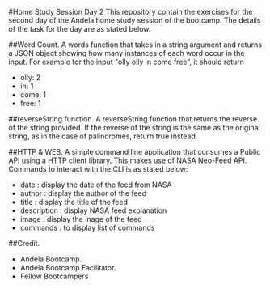 #Home Study Session Day 2
This repository contain the exercises for the second day of the Andela home study session of the bootcamp. The details of the task for the day are as stated below.

##Word Count.
A words function that takes in a string argument and returns a JSON object showing how many instances of each word occur in the input.
For example for the input "olly olly in come free”, it should return 
* olly: 2
* in: 1
* come: 1
* free: 1


##reverseString function.
A reverseString function that returns the reverse of the string provided. If the reverse of the string is the same as the original string, as in the case of palindromes, return true instead.

##HTTP & WEB.
A simple command line application that consumes a Public API using a HTTP client library. This makes use of NASA Neo-Feed API. Commands to interact with the CLI is as stated below:
* date : display the date of the feed from NASA
* author : display the author of the feed
* title : display the title of the feed
* description : display NASA feed explanation
* image : display the inage of the feed
* commands : to display list of commands

##Credit.
* Andela Bootcamp.
* Andela Bootcamp Facilitator.
* Fellow Bootcampers
 